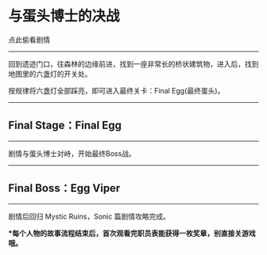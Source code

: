 # 与蛋头博士的决战

点此偷看剧情

---

回到遗迹门口，往森林的边缘前进，找到一座非常长的桥状建筑物，进入后，找到地图里的六盏灯的开关处。

按规律将六盏灯全部踩亮，即可进入最终关卡：Final Egg\(最终蛋头\)。

---

## Final Stage：Final Egg

---

剧情与蛋头博士对峙，开始最终Boss战。

---

## Final Boss：Egg Viper

---

剧情后回归 Mystic Ruins，Sonic 篇剧情攻略完成。 

**\*每个人物的故事流程结束后，首次观看完职员表能获得一枚奖章，别直接关游戏哦。**

